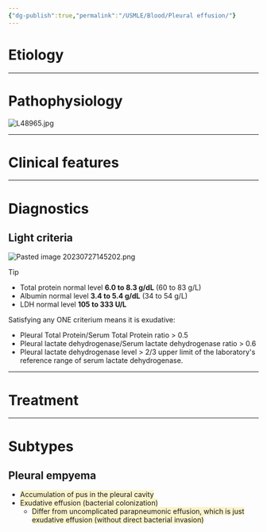 ```yaml
---
{"dg-publish":true,"permalink":"/USMLE/Blood/Pleural effusion/"}
---
```


# Etiology


---
# Pathophysiology
![L48965.jpg](/img/user/appendix/L48965.jpg)

---
# Clinical features


---
# Diagnostics
## Light criteria
![Pasted image 20230727145202.png](/img/user/appendix/Pasted%20image%2020230727145202.png)
>[!tip] 
>- Total protein normal level **6.0 to 8.3 g/dL** (60 to 83 g/L)
>- Albumin normal level **3.4 to 5.4 g/dL** (34 to 54 g/L)
>- LDH normal level **105 to 333 U/L**

Satisfying any ONE criterium means it is exudative:
- Pleural Total Protein/Serum Total Protein ratio > 0.5
- Pleural lactate dehydrogenase/Serum lactate dehydrogenase ratio > 0.6
- Pleural lactate dehydrogenase level > 2/3 upper limit of the laboratory's reference range of serum lactate dehydrogenase.

---
# Treatment


---
# Subtypes
## Pleural empyema
- <span style="background:rgba(240, 200, 0, 0.2)">Accumulation of pus in the pleural cavity</span>
- <span style="background:rgba(240, 200, 0, 0.2)">Exudative effusion (bacterial colonization)</span>
	- <span style="background:rgba(240, 200, 0, 0.2)">Differ from uncomplicated parapneumonic effusion, which is just exudative effusion (without direct bacterial invasion)</span>
